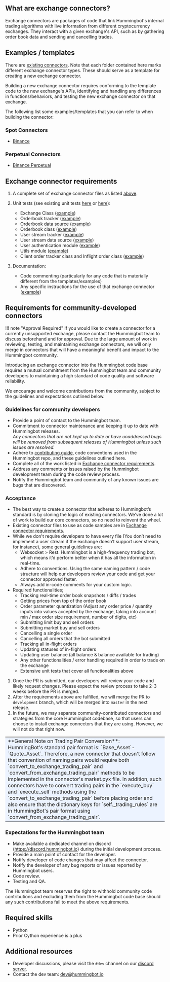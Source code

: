 ## What are exchange connectors?

Exchange connectors are packages of code that link Hummingbot's internal trading algorithms with live information from different cryptocurrency exchanges. They interact with a given exchange's API, such as by gathering order book data and sending and cancelling trades.

## Examples / templates

There are [existing connectors](https://github.com/hummingbot/hummingbot/tree/master/hummingbot/connector). Note that each folder contained here marks different exchange connector types. These should serve as a template for creating a new exchange connector.

Building a new exchange connector requires conforming to the template code to the new exchange's APIs, identifying and handling any differences in functions/behaviors, and testing the new exchange connector on that exchange.

The following list some examples/templates that you can refer to when building the connector:

### Spot Connectors

- [Binance](https://github.com/hummingbot/hummingbot/tree/master/hummingbot/connector/exchange/binance)

### Perpetual Connectors

- [Binance Perpetual](https://github.com/hummingbot/hummingbot/tree/master/hummingbot/connector/derivative/binance_perpetual)

## Exchange connector requirements

1. A complete set of exchange connector files as listed [above](https://docs.hummingbot.io/exchanges/).
2. Unit tests (see existing unit tests [here](https://github.com/hummingbot/hummingbot/tree/master/test/hummingbot/connector/exchange/) or [here](https://github.com/hummingbot/hummingbot/tree/master/test/hummingbot/connector/derivative)):
      - Exchange Class ([example](https://github.com/hummingbot/hummingbot/tree/master/test/hummingbot/connector/exchange/binance/test_binance_exchange.py))
      - Orderbook tracker ([example](https://github.com/hummingbot/hummingbot/tree/master/test/hummingbot/connector/exchange/binance/test_binance_order_book_tracker.py))
      - Orderbook data source ([example](https://github.com/hummingbot/hummingbot/blob/master/test/hummingbot/connector/exchange/binance/test_binance_api_order_book_data_source.py))
      - Orderbook class ([example](https://github.com/hummingbot/hummingbot/blob/master/test/hummingbot/connector/exchange/binance/test_binance_order_book.py))
      - User stream tracker ([example](https://github.com/hummingbot/hummingbot/tree/master/test/hummingbot/connector/exchange/ndax/test_ndax_user_stream_tracker.py))
      - User stream data source ([example](https://github.com/hummingbot/hummingbot/blob/master/test/hummingbot/connector/exchange/binance/test_binance_user_stream_data_source.py))
      - User authentication module ([example](https://github.com/hummingbot/hummingbot/tree/master/test/hummingbot/connector/exchange/binance/test_binance_auth.py))
      - Utils module ([example](https://github.com/hummingbot/hummingbot/blob/master/test/hummingbot/connector/exchange/binance/test_binance_utils.py))
      - Client order tracker class and Inflight order class ([example](https://github.com/hummingbot/hummingbot/blob/master/test/hummingbot/connector/test_client_order_tracker.py))

3. Documentation:
      - Code commenting (particularly for any code that is materially different from the templates/examples)
      - Any specific instructions for the use of that exchange connector ([example](https://docs.hummingbot.io/exchanges/binance/))

## Requirements for community-developed connectors

!!! note "Approval Required"
    If you would like to create a connector for a currently unsupported exchange, please contact the Hummingbot team to discuss beforehand and for approval. Due to the large amount of work in reviewing, testing, and maintaining exchange connectors, we will only merge in connectors that will have a meaningful benefit and impact to the Hummingbot community.

Introducing an exchange connector into the Hummingbot code base requires a mutual commitment from the Hummingbot team and community developers to maintaining a high standard of code quality and software reliability.

We encourage and welcome contributions from the community, subject to the guidelines and expectations outlined below.

### Guidelines for community developers
- Provide a point of contact to the Hummingbot team.
- Commitment to connector maintenance and keeping it up to date with Hummingbot releases. <br/>*Any connectors that are not kept up to date or have unaddressed bugs will be removed from subsequent releases of Hummingbot unless such issues are resolved.*
- Adhere to [contributing guide](https://github.com/hummingbot/hummingbot/blob/master/CONTRIBUTING.md), code conventions used in the Hummingbot repo, and these guidelines outlined here.
- Complete all of the work listed in [Exchange connector requirements](#exchange-connector-requirements).
- Address any comments or issues raised by the Hummingbot development team during the code review process.
- Notify the Hummingbot team and community of any known issues are bugs that are discovered.

### Acceptance
- The best way to create a connector that adheres to Hummingbot’s standard is by cloning the logic of existing connectors. We’ve done a lot of work to build our core connectors, so no need to reinvent the wheel.
- Existing connector files to use as code samples are in [Exchange connector requirements](#exchange-connector-requirements).
- While we don't require developers to have every file (You don’t need to implement a user stream if the exchange doesn’t support user stream, for instance), some general guidelines are:
    - Websocket > Rest. Hummingbot is a high-frequency trading bot, which means it’d perform better when it has all the information in real-time.
    - Adhere to conventions. Using the same naming pattern / code structure will help our developers review your code and get your connector approved faster.
    - Always add in-code comments for your custom logic.
- Required functionalities;
    - Tracking real-time order book snapshots / diffs / trades
    - Getting prices from top of the order book
    - Order parameter quantization (Adjust any order price / quantity inputs into values accepted by the exchange, taking into account min / max order size requirement, number of digits, etc)
    - Submitting limit buy and sell orders
    - Submitting market buy and sell orders
    - Cancelling a single order
    - Cancelling all orders that the bot submitted
    - Tracking all in-flight orders
    - Updating statuses of in-flight orders
    - Updating user balance (all balance & balance available for trading)
    - Any other functionalities / error handling required in order to trade on the exchange
    - Extensive unit tests that cover all functionalities above
1. Once the PR is submitted, our developers will review your code and likely request changes. Please expect the review process to take 2-3 weeks before the PR is merged.
2. After the requirements above are fulfilled, we will merge the PR to `development` branch, which will be merged into `master` in the next release.
3. In the future, we may separate community-contributed connectors and strategies from the core Hummingbot codebase, so that users can choose to install exchange connectors that they are using. However, we will not do that right now.
<table><tbody><tr><td bgcolor="#ecf3ff">**General Note on Trading Pair Conversion**: </br> HummingBot's standard pair format is: `Base_Asset`-`Quote_Asset`. Therefore, a new connector that doesn't follow that convention of naming pairs would require both `convert_to_exchange_trading_pair` and `convert_from_exchange_trading_pair` methods to be implemented in the connector's market.pyx file. In addition, such connectors have to convert trading pairs in the `execute_buy` and `execute_sell` methods using the `convert_to_exchange_trading_pair` before placing order and also ensure that the dictionary keys for `self._trading_rules` are in HummingBot's pair format using `convert_from_exchange_trading_pair`. </td></tr></tbody></table>

### Expectations for the Hummingbot team
- Make available a dedicated channel on discord (https://discord.hummingbot.io) during the initial development process.
- Provide a main point of contact for the developer.
- Notify developer of code changes that may affect the connector.
- Notify the developer of any bug reports or issues reported by Hummingbot users.
- Code review.
- Testing and QA.

The Hummingbot team reserves the right to withhold community code contributions and excluding them from the Hummingbot code base should any such contributions fail to meet the above requirements.

## Required skills
- Python
- Prior Cython experience is a plus

## Additional resources
- Developer discussions, please visit the `#dev` channel on our [discord server](https://discord.hummingbot.io).
- Contact the dev team: [dev@hummingbot.io](mailto:dev@hummingbot.io)
